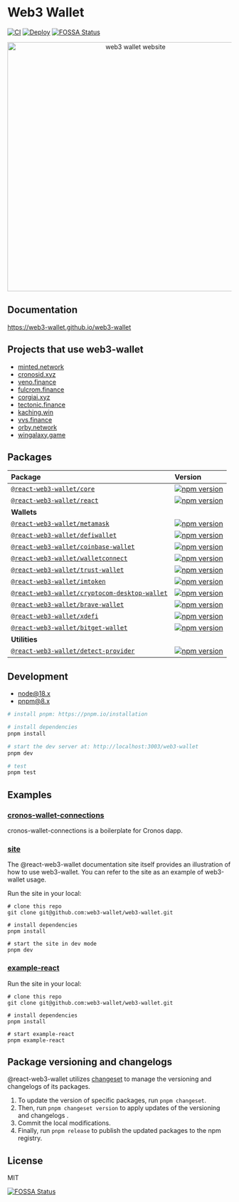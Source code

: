 # Web3 Wallet

[![CI](https://github.com/web3-wallet/web3-wallet/actions/workflows/ci.yml/badge.svg)](https://github.com/web3-wallet/web3-wallet/actions/workflows/ci.yml) [![Deploy](https://github.com/web3-wallet/web3-wallet/actions/workflows/deploy.yml/badge.svg)](https://github.com/web3-wallet/web3-wallet/actions/workflows/deploy.yml)
[![FOSSA Status](https://app.fossa.com/api/projects/git%2Bgithub.com%2FAremixdj%2Fweb3-wallet.svg?type=shield)](https://app.fossa.com/projects/git%2Bgithub.com%2FAremixdj%2Fweb3-wallet?ref=badge_shield)

<p align="center">
  <a href="https://web3-wallet.github.io/web3-wallet" target="_blank">
    <img width="560px" src="site/public/images/site-home-screenshot-v2.png" alt="web3 wallet website" />
  </a>
</p>

## Documentation

https://web3-wallet.github.io/web3-wallet

## Projects that use web3-wallet

- [minted.network](https://minted.network/)
- [cronosid.xyz](https://cronosid.xyz/)
- [veno.finance](https://veno.finance/)
- [fulcrom.finance](https://fulcrom.finance/)
- [corgiai.xyz](https://corgiai.xyz/)
- [tectonic.finance](https://tectonic.finance/)
- [kaching.win](https://kaching.win/)
- [vvs.finance](https://vvs.finance/)
- [orby.network](https://orby.network/)
- [wingalaxy.game](https://wingalaxy.game/)

## Packages

| Package                                                                              | Version                                                                                                                                                  |
| :----------------------------------------------------------------------------------- | :------------------------------------------------------------------------------------------------------------------------------------------------------- |
| [`@react-web3-wallet/core`](packages/core)                                                 | [![npm version](https://badge.fury.io/js/@react-web3-wallet%2Fcore.svg)](https://badge.fury.io/js/@react-web3-wallet%2Fcore)                                         |
| [`@react-web3-wallet/react`](packages/react)                                               | [![npm version](https://badge.fury.io/js/@react-web3-wallet%2Freact.svg)](https://badge.fury.io/js/@react-web3-wallet%2Freact)                                       |
| **Wallets**                                                                          |                                                                                                                                                          |
| [`@react-web3-wallet/metamask`](packages/wallets/metamask)                                 | [![npm version](https://badge.fury.io/js/@react-web3-wallet%2Fmetamask.svg)](https://badge.fury.io/js/@react-web3-wallet%2Fmetamask)                                 |
| [`@react-web3-wallet/defiwallet`](packages/wallets/defiwallet)                             | [![npm version](https://badge.fury.io/js/@react-web3-wallet%2Fdefiwallet.svg)](https://badge.fury.io/js/@react-web3-wallet%2Fdefiwallet)                             |
| [`@react-web3-wallet/coinbase-wallet`](packages/wallets/coinbase-wallet)                   | [![npm version](https://badge.fury.io/js/@react-web3-wallet%2Fcoinbase-wallet.svg)](https://badge.fury.io/js/@react-web3-wallet%2Fcoinbase-wallet)                   |
| [`@react-web3-wallet/walletconnect`](packages/wallets/walletconnect)                       | [![npm version](https://badge.fury.io/js/@react-web3-wallet%2Fwalletconnect.svg)](https://badge.fury.io/js/@react-web3-wallet%2Fwalletconnect)                       |
| [`@react-web3-wallet/trust-wallet`](packages/wallets/trust-wallet)                         | [![npm version](https://badge.fury.io/js/@react-web3-wallet%2Ftrust-wallet.svg)](https://badge.fury.io/js/@react-web3-wallet%2Ftrust-wallet)                         |
| [`@react-web3-wallet/imtoken`](packages/wallets/imtoken)                                   | [![npm version](https://badge.fury.io/js/@react-web3-wallet%2Fimtoken.svg)](https://badge.fury.io/js/@react-web3-wallet%2Fimtoken)                                   |
| [`@react-web3-wallet/cryptocom-desktop-wallet`](packages/wallets/cryptocom-desktop-wallet) | [![npm version](https://badge.fury.io/js/@react-web3-wallet%2Fcryptocom-desktop-wallet.svg)](https://badge.fury.io/js/@react-web3-wallet%2Fcryptocom-desktop-wallet) |
| [`@react-web3-wallet/brave-wallet`](packages/wallets/brave-wallet)                         | [![npm version](https://badge.fury.io/js/@react-web3-wallet%2Fbrave-wallet.svg)](https://badge.fury.io/js/@react-web3-wallet%2Fbrave-wallet)                         |
| [`@react-web3-wallet/xdefi`](packages/wallets/xdefi)                                       | [![npm version](https://badge.fury.io/js/@react-web3-wallet%2Fxdefi.svg)](https://badge.fury.io/js/@react-web3-wallet%2Fxdefi)                                       |
| [`@react-web3-wallet/bitget-wallet`](packages/wallets/bitget-wallet)                       | [![npm version](https://badge.fury.io/js/@react-web3-wallet%2Fbitget-wallet.svg)](https://badge.fury.io/js/@react-web3-wallet%2Fbitget-wallet)                       |
| **Utilities**                                                                        |                                                                                                                                                          |
| [`@react-web3-wallet/detect-provider`](packages/detect-provider)                           | [![npm version](https://badge.fury.io/js/@react-web3-wallet%2Fdetect-provider.svg)](https://badge.fury.io/js/@react-web3-wallet%2Fdetect-provider)                   |

## Development

- [node@18.x](https://nodejs.org/en)
- [pnpm@8.x](https://pnpm.io/installation)

```bash
# install pnpm: https://pnpm.io/installation

# install dependencies
pnpm install

# start the dev server at: http://localhost:3003/web3-wallet
pnpm dev

# test
pnpm test
```

## Examples

### [cronos-wallet-connections](https://github.com/kentimsit/cronos-wallet-connections)

cronos-wallet-connections is a boilerplate for Cronos dapp.

### [site](./site)

The @react-web3-wallet documentation site itself provides an illustration of how to use web3-wallet. You can refer to the site as an example of web3-wallet usage.

Run the site in your local:

```
# clone this repo
git clone git@github.com:web3-wallet/web3-wallet.git

# install dependencies
pnpm install

# start the site in dev mode
pnpm dev
```

### [example-react](./packages/examples/react/)

Run the site in your local:

```
# clone this repo
git clone git@github.com:web3-wallet/web3-wallet.git

# install dependencies
pnpm install

# start example-react
pnpm example-react
```

## Package versioning and changelogs

@react-web3-wallet utilizes [changeset](https://github.com/changesets/changesets) to manage the versioning and changelogs of its packages.

1. To update the version of specific packages, run `pnpm changeset`.
2. Then, run `pnpm changeset version` to apply updates of the versioning and changelogs .
3. Commit the local modifications.
4. Finally, run `pnpm release` to publish the updated packages to the npm registry.

## License

MIT


[![FOSSA Status](https://app.fossa.com/api/projects/git%2Bgithub.com%2FAremixdj%2Fweb3-wallet.svg?type=large)](https://app.fossa.com/projects/git%2Bgithub.com%2FAremixdj%2Fweb3-wallet?ref=badge_large)